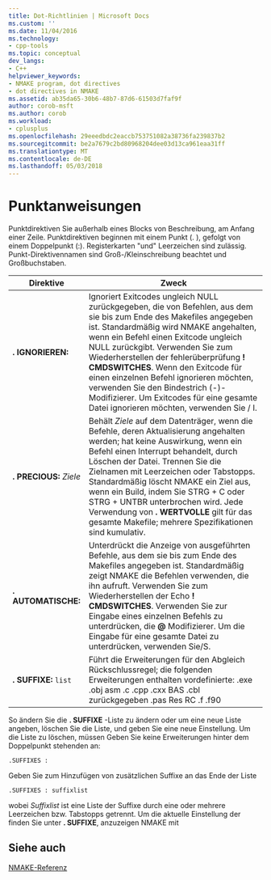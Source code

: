 ```yaml
---
title: Dot-Richtlinien | Microsoft Docs
ms.custom: ''
ms.date: 11/04/2016
ms.technology:
- cpp-tools
ms.topic: conceptual
dev_langs:
- C++
helpviewer_keywords:
- NMAKE program, dot directives
- dot directives in NMAKE
ms.assetid: ab35da65-30b6-48b7-87d6-61503d7faf9f
author: corob-msft
ms.author: corob
ms.workload:
- cplusplus
ms.openlocfilehash: 29eeedbdc2eaccb753751082a38736fa239837b2
ms.sourcegitcommit: be2a7679c2bd80968204dee03d13ca961eaa31ff
ms.translationtype: MT
ms.contentlocale: de-DE
ms.lasthandoff: 05/03/2018
---
```

# <a name="dot-directives"></a>Punktanweisungen
Punktdirektiven Sie außerhalb eines Blocks von Beschreibung, am Anfang einer Zeile. Punktdirektiven beginnen mit einem Punkt (. ), gefolgt von einem Doppelpunkt (:). Registerkarten "und" Leerzeichen sind zulässig. Punkt-Direktivennamen sind Groß-/Kleinschreibung beachtet und Großbuchstaben.  
  
|Direktive|Zweck|  
|---------------|-------------|  
|**. IGNORIEREN:**|Ignoriert Exitcodes ungleich NULL zurückgegeben, die von Befehlen, aus dem sie bis zum Ende des Makefiles angegeben ist. Standardmäßig wird NMAKE angehalten, wenn ein Befehl einen Exitcode ungleich NULL zurückgibt. Verwenden Sie zum Wiederherstellen der fehlerüberprüfung **! CMDSWITCHES**. Wenn den Exitcode für einen einzelnen Befehl ignorieren möchten, verwenden Sie den Bindestrich (-)-Modifizierer. Um Exitcodes für eine gesamte Datei ignorieren möchten, verwenden Sie / I.|  
|**. PRECIOUS:** *Ziele*|Behält *Ziele* auf dem Datenträger, wenn die Befehle, deren Aktualisierung angehalten werden; hat keine Auswirkung, wenn ein Befehl einen Interrupt behandelt, durch Löschen der Datei. Trennen Sie die Zielnamen mit Leerzeichen oder Tabstopps. Standardmäßig löscht NMAKE ein Ziel aus, wenn ein Build, indem Sie STRG + C oder STRG + UNTBR unterbrochen wird. Jede Verwendung von **. WERTVOLLE** gilt für das gesamte Makefile; mehrere Spezifikationen sind kumulativ.|  
|**. AUTOMATISCHE:**|Unterdrückt die Anzeige von ausgeführten Befehle, aus dem sie bis zum Ende des Makefiles angegeben ist. Standardmäßig zeigt NMAKE die Befehlen verwenden, die ihn aufruft. Verwenden Sie zum Wiederherstellen der Echo **! CMDSWITCHES**. Verwenden Sie zur Eingabe eines einzelnen Befehls zu unterdrücken, die **@** Modifizierer. Um die Eingabe für eine gesamte Datei zu unterdrücken, verwenden Sie/S.|  
|**. SUFFIXE:** `list`|Führt die Erweiterungen für den Abgleich Rückschlussregel; die folgenden Erweiterungen enthalten vordefinierte: .exe .obj asm .c .cpp .cxx BAS .cbl zurückgegeben .pas Res RC .f .f90|  
  
 So ändern Sie die **. SUFFIXE** -Liste zu ändern oder um eine neue Liste angeben, löschen Sie die Liste, und geben Sie eine neue Einstellung. Um die Liste zu löschen, müssen Geben Sie keine Erweiterungen hinter dem Doppelpunkt stehenden an:  
  
```  
.SUFFIXES :  
```  
  
 Geben Sie zum Hinzufügen von zusätzlichen Suffixe an das Ende der Liste  
  
```  
.SUFFIXES : suffixlist  
```  
  
 wobei *Suffixlist* ist eine Liste der Suffixe durch eine oder mehrere Leerzeichen bzw. Tabstopps getrennt. Um die aktuelle Einstellung der finden Sie unter **. SUFFIXE**, anzuzeigen NMAKE mit  
  
## <a name="see-also"></a>Siehe auch  
 [NMAKE-Referenz](../build/nmake-reference.md)